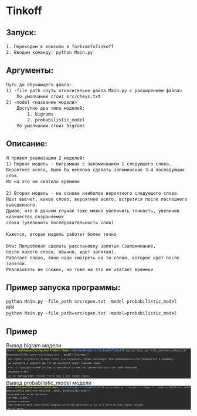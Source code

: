 # Tinkoff
## Запуск:
    1. Переходим в консоли в forExamToTinkoff
    2. Вводим команду: python Main.py
## Аргументы:
    Путь до обучающего файла:
    1) -file_path <путь относительно файла Main.py c расширением файла>
        По умолчанию стоит src/cheys.txt
    2) -model <название модели>
        Доступно два типа моделей:
            1. bigrams
            2. probabilistic_model
        По умолчанию стоит bigrams
## Описание:
    Я привел реализации 2 моделей:
    1) Первая модель - биграмная c запоминанием 1 cледующего слова.
    Вероятнее всего, было бы неплохо сделать запоминание 3-4 последующих слов.
    Но на это не хватило времени
    
    2) Вторая модель - на основе наиболее вероятного следующего слова.
    Идет высчет, какое слово, вероятнее всего, встретися после последнего выведенного.
    Думаю, что в данном случае тоже можно увеличить точность, увеличив количество созраняемых
    слова (увеличить последовательность слов)
    
    Кажется, вторая модель работет более точно
    
    btw: Попробовал сделать расстановку запятых (запоминание,
    после какого слова, обычно, идет запятая).
    Работает плохо, явно надо смотреть на то слово, которое идет после запятой.
    Реализовать не сложно, но тоже на это не хватает времени
## Пример запуска программы:
    python Main.py -file_path src/open.txt -model probabilistic_model
    ИЛИ
    python Main.py -file_path=src/open.txt -model=probabilistic_model
## Пример
Вывод bigram модели
![alt text](ForGithub/bigrams.png)
Вывод probabilistic_model модели
![alt_text](ForGithub/probabilistic_model.png)
    